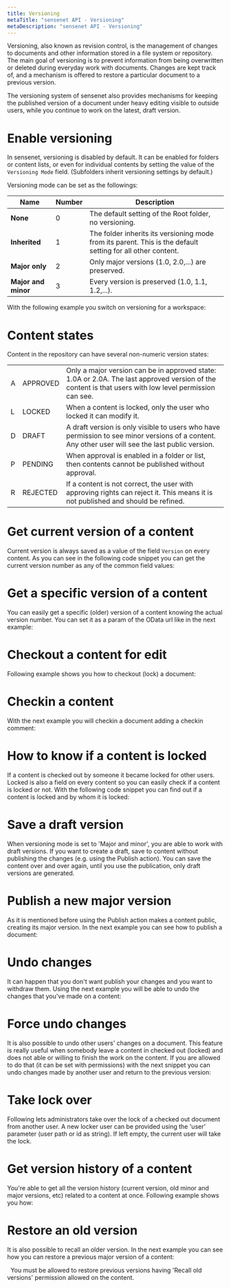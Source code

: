 ```yaml
---
title: Versioning
metaTitle: "sensenet API - Versioning"
metaDescription: "sensenet API - Versioning"
---
```


Versioning, also known as revision control, is the management of changes to documents and other information stored in a file system or repository. The main goal of versioning is to prevent information from being overwritten or deleted during everyday work with documents. Changes are kept track of, and a mechanism is offered to restore a particular document to a previous version.

The versioning system of sensenet also provides mechanisms for keeping the published version of a document under heavy editing visible to outside users, while you continue to work on the latest, draft version.

# Enable versioning

In sensenet, versioning is disabled by default. It can be enabled for folders or content lists, or even for individual contents by setting the value of the `Versioning Mode` field. (Subfolders inherit versioning settings by default.)

Versioning mode can be set as the followings:

| Name | Number | Description |
|-|-|-|
|**None**|0|The default setting of the Root folder, no versioning.|
|**Inherited**|1|The folder inherits its versioning mode from its parent. This is the default setting for all other content.|
|**Major only**|2|Only major versions (1.0, 2.0,...) are preserved.|
|**Major and minor**|3|Every version is preserved (1.0, 1.1, 1.2,...).|

With the following example you switch on versioning for a workspace:

<tab category="collaboration" article="versioning" example="enableVersioning" />

# Content states

Content in the repository can have several non-numeric version states:

| | | |
|-|-|-|
|A|APPROVED|Only a major version can be in approved state: 1.0A or 2.0A. The last approved version of the content is that users with low level permission can see.|
|L|LOCKED|When a content is locked, only the user who locked it can modify it.|
|D|DRAFT|A draft version is only visible to users who have permission to see minor versions of a content. Any other user will see the last public version.|
|P|PENDING|When approval is enabled in a folder or list, then contents cannot be published without approval.| After sending a content for approval it remains in pending for approval state, until somebody with sufficient rights approves it.|
|R|REJECTED|If a content is not correct, the user with approving rights can reject it. This means it is not published and should be refined.|

# Get current version of a content

Current version is always saved as a value of the field `Version` on every content. As you can see in the following code snippet you can get the current version number as any of the common field values:

<tab category="collaboration" article="versioning" example="versionNumber" />

# Get a specific version of a content

You can easily get a specific (older) version of a content knowing the actual version number. You can set it as a param of the OData url like in the next example:

<tab category="collaboration" article="versioning" example="specificVersion" />

# Checkout a content for edit

Following example shows you how to checkout (lock) a document:

<tab category="collaboration" article="versioning" example="checkout" />

# Checkin a content

With the next example you will checkin a document adding a checkin comment:

<tab category="collaboration" article="versioning" example="checkin" />

# How to know if a content is locked

If a content is checked out by someone it became locked for other users. Locked is also a field on every content so you can easily check if a content is locked or not. With the following code snippet you can find out if a content is locked and by whom it is locked:

<tab category="collaboration" article="versioning" example="locked" />

# Save a draft version

When versioning mode is set to 'Major and minor', you are able to work with draft versions. If you want to create a draft, save to content without publishing the changes (e.g. using the Publish action). You can save the content over and over again, until you use the publication, only draft versions are generated.

# Publish a new major version

As it is mentioned before using the Publish action makes a content public, creating its major version. In the next example you can see how to publish a document:

<tab category="collaboration" article="versioning" example="publish" />

# Undo changes

It can happen that you don't want publish your changes and you want to withdraw them. Using the next example you will be able to undo the changes that you've made on a content:

<tab category="collaboration" article="versioning" example="undoChanges" />

# Force undo changes

It is also possible to undo other users' changes on a document. This feature is really useful when somebody leave a content in checked out (locked) and does not able or willing to finish the work on the content. If you are allowed to do that (it can be set with permissions) with the next snippet you can undo changes made by another user and return to the previous version:

<tab category="collaboration" article="versioning" example="forceUndoChanges" />

# Take lock over

Following lets administrators take over the lock of a checked out document from another user. A new locker user can be provided using the 'user' parameter (user path or id as string). If left empty, the current user will take the lock.

<tab category="collaboration" article="versioning" example="takeLockOver" />

# Get version history of a content

You're able to get all the version history (current version, old minor and major versions, etc) related to a content at once. Following example shows you how:

<tab category="collaboration" article="versioning" example="versionHistory" />

# Restore an old version

It is also possible to recall an older version. In the next example you can see how you can restore a previous major version of a content:

<tab category="collaboration" article="versioning" example="recallVersion" />
&nbsp;
<note>You must be allowed to restore previous versions having 'Recall old versions' permission allowed on the content.</note>

<!--# Delete an old version

Sometimes it could be useful to remove old versions, because if you're working on a content constantly creating tons of versions, it may increase the size of the database. With the following example you can remove a previous version:

<tab category="collaboration" article="versioning" example="deleteVersion" />
&nbsp;
<note>You must be allowed to restore previous versions having 'Delete old versions' permission allowed on the content.</note>-->

